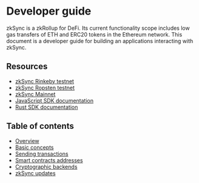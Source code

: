 # Developer guide

zkSync is a zkRollup for DeFi. Its current functionality scope includes low gas transfers of ETH and ERC20 tokens in the
Ethereum network. This document is a developer guide for building an applications interacting with zkSync.

## Resources

- [zkSync Rinkeby testnet](https://rinkeby.zksync.io)
- [zkSync Ropsten testnet](https://ropsten.zksync.io)
- [zkSync Mainnet](https://wallet.zksync.io)
- [JavaScript SDK documentation](../sdk/js)
- [Rust SDK documentation](../sdk/rust)

## Table of contents

- [Overview](overview.md)
- [Basic concepts](basic.md)
- [Sending transactions](sending_transactions.md)
- [Smart contracts addresses](contracts.md)
- [Cryptographic backends](cryptography.md)
- [zkSync updates](updates.md)
<!-- [Essential zkSync types](../sdk/js/types.md) -->
